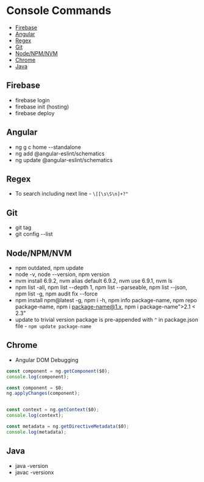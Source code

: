 # Console Commands

- [Firebase](#firebase)
- [Angular](#angular)
- [Regex](#regex)
- [Git](#git)
- [Node/NPM/NVM](#nodenpmnvm)
- [Chrome](#chrome)
- [Java](#java)

## Firebase

- firebase login
- firebase init (hosting)
- firebase deploy

## Angular

- ng g c home --standalone
- ng add @angular-eslint/schematics
- ng update @angular-eslint/schematics

## Regex

- To search including next line - `\[[\s\S\n]+?"`

## Git

- git tag
- git config --list

## Node/NPM/NVM

- npm outdated, npm update
- node -v, node --version, npm version
- nvm install 6.9.2, nvm alias default 6.9.2, nvm use 6.9.1, nvm ls
- npm list -all, npm list --depth 1, npm list --parseable, npm list --json, npm list -g, npm audit fix --force
- npm install npm@latest -g, npm i -h, npm info package-name, npm repo package-name, npm i <package-name@1.x>, npm i package-name">2.1 < 2.3"
- update to trivial version package is pre-appended with `^` in package.json file - `npm update package-name`

## Chrome

- Angular DOM Debugging

```typescript
const component = ng.getComponent($0);
console.log(component);

const component = $0;
ng.applyChanges(component);


const context = ng.getContext($0);
console.log(context);

const metadata = ng.getDirectiveMetadata($0);
console.log(metadata);
```

## Java

- java -version
- javac -versionx
